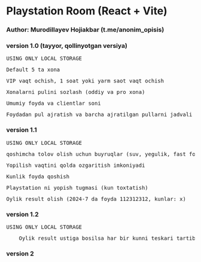 # Playstation Room (React + Vite)

### Author: Murodillayev Hojiakbar (t.me/anonim_opisis)

### version 1.0 (tayyor, qollinyotgan versiya)

<pre>USING ONLY LOCAL STORAGE</pre>

<pre>Default 5 ta xona</pre>
<pre>VIP vaqt ochish, 1 soat yoki yarm saot vaqt ochish</pre>
<pre>Xonalarni pulini sozlash (oddiy va pro xona)</pre>
<pre>Umumiy foyda va clientlar soni</pre>
<pre>Foydadan pul ajratish va barcha ajratilgan pullarni jadvali (sanasi-soati, tavsifi, qancha ekanligi)</pre>

### version 1.1

<pre>USING ONLY LOCAL STORAGE</pre>

<pre>qoshimcha tolov olish uchun buyruqlar (suv, yegulik, fast food va h.k)</pre>
<pre>Yopilish vaqtini qolda ozgaritish imkoniyadi</pre>
<pre>Kunlik foyda qoshish</pre>
<pre>Playstation ni yopish tugmasi (kun toxtatish)</pre>
<pre>Oylik result olish (2024-7 da foyda 112312312, kunlar: x)</pre>

### version 1.2

<pre>USING ONLY LOCAL STORAGE</pre>

<pre>
    Oylik result ustiga bosilsa har bir kunni teskari tartibda (3,2,1) resultat chiqarib berish, bosilmasa umumiy 1 oylikni korsatish
</pre>

### version 2
